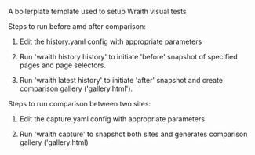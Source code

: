 A boilerplate template used to setup Wraith visual tests


Steps to run before amd after comparison:

1) Edit the history.yaml config with appropriate parameters

2) Run 'wraith history history' to initiate 'before' snapshot of specified pages and page selectors.

3) Run 'wraith latest history' to initiate 'after' snapshot and create comparison gallery ('gallery.html').


Steps to run comparison between two sites:

1) Edit the capture.yaml config with appropriate parameters

2) Run 'wraith capture' to snapshot both sites and generates comparison gallery ('gallery.html)



